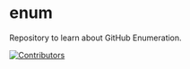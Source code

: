 # enum
Repository to learn about GitHub Enumeration.











































































































































































































[![Contributors](https://img.shields.io/badge/Contributors-3-brightgreen)](https://github.com/EurydiceCorp/enum/graphs/contributors)
